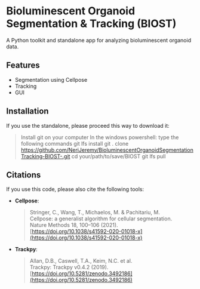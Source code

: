 # Bioluminescent Organoid Segmentation & Tracking (BIOST)

A Python toolkit and standalone app for analyzing bioluminescent organoid data.

## Features

- Segmentation using Cellpose
- Tracking
- GUI

## Installation

If you use the standalone, please proceed this way to download it:
 > Install git on your computer
 > In the windows powershell: type the following commands
  > git lfs install
  > git .
  > clone https://github.com/NeriJeremy/BioluminescentOrganoidSegmentationTracking-BIOST-.git
  > cd your/path/to/save/BIOST
  > git lfs pull

## Citations

If you use this code, please also cite the following tools:

- **Cellpose**:
  > Stringer, C., Wang, T., Michaelos, M. & Pachitariu, M.  
  > Cellpose: a generalist algorithm for cellular segmentation.  
  > Nature Methods 18, 100–106 (2021).  
  > [https://doi.org/10.1038/s41592-020-01018-x](https://doi.org/10.1038/s41592-020-01018-x)

- **Trackpy**:
  > Allan, D.B., Caswell, T.A., Keim, N.C. et al.  
  > Trackpy: Trackpy v0.4.2 (2019).  
  > [https://doi.org/10.5281/zenodo.3492186](https://doi.org/10.5281/zenodo.3492186)